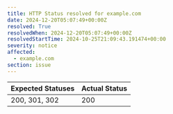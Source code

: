 ```yaml
---
title: HTTP Status resolved for example.com
date: 2024-12-20T05:07:49+00:00Z
resolved: True
resolvedWhen: 2024-12-20T05:07:49+00:00Z
resolvedStartTime: 2024-10-25T21:09:43.191474+00:00
severity: notice
affected:
  - example.com
section: issue
---
```


| Expected Statuses | Actual Status  |
|-------------------|----------------|
| 200, 301, 302 | 200 |
